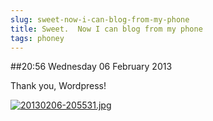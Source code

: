 ```yaml
---
slug: sweet-now-i-can-blog-from-my-phone
title: Sweet.  Now I can blog from my phone
tags: phoney
---
```


##20:56 Wednesday 06 February 2013

Thank you, Wordpress!
  
  
[![20130206-205531.jpg](/images/2013/02/20130206-205531.jpg)](/images/2013/02/20130206-205531.jpg)
